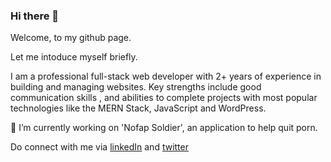 ### Hi there 👋

Welcome,  to my github page.

Let me intoduce myself briefly.

I am a professional full-stack web developer with 2+ years of experience in building and managing
websites. Key strengths include good communication skills , and abilities to complete projects with
most popular technologies like the MERN Stack, JavaScript and WordPress.


🔭 I’m currently working on 'Nofap Soldier', an application to help quit porn.

Do connect with me via [linkedIn](https://www.linkedin.com/in/samuel-blebo-1a9a2316a/) and [twitter](https://twitter.com/samuel_blebo) 


<!--
**SamuelBlebo/Samuelblebo** is a ✨ _special_ ✨ repository because its `README.md` (this file) appears on your GitHub profile.

Here are some ideas to get you started:

- 🔭 I’m currently working on ...
- 🌱 I’m currently learning ...
- 👯 I’m looking to collaborate on ...
- 🤔 I’m looking for help with ...
- 💬 Ask me about ...
- 📫 How to reach me: ...
- 😄 Pronouns: ...
- ⚡ Fun fact: ...
-->
